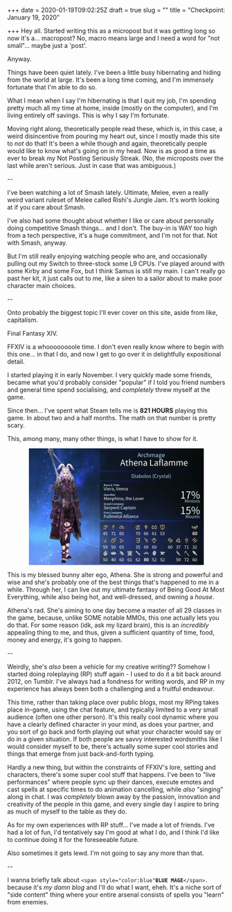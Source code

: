 +++
date = 2020-01-19T09:02:25Z
draft = true
slug = ""
title = "Checkpoint: January 19, 2020"

+++
Hey all. Started writing this as a micropost but it was getting long so now it's a... macropost? No, macro means large and I need a word for "not small"... maybe just a 'post'.
<!--more-->
Anyway.

Things have been quiet lately. I've been a little busy hibernating and hiding from the world at large. It's been a long time coming, and I'm immensely fortunate that I'm able to do so.

What I mean when I say I'm hibernating is that I quit my job, I'm spending pretty much all my time at home, inside (mostly on the computer), and I'm living entirely off savings. This is why I say I'm fortunate.

Moving right along, theoretically people read these, which is, in this case, a weird disincentive from pouring my heart out, since I mostly made this site to _not_ do that! It's been a while though and again, theoretically people would like to know what's going on in my head. Now is as good a time as ever to break my Not Posting Seriously Streak. (No, the microposts over the last while aren't serious. Just in case that was ambiguous.)

\--

I've been watching a lot of Smash lately. Ultimate, Melee, even a really weird variant ruleset of Melee called Rishi's Jungle Jam. It's worth looking at if you care about Smash.

I've also had some thought about whether I like or care about personally doing competitive Smash things... and I don't. The buy-in is WAY too high from a tech perspective, it's a huge commitment, and I'm not for that. Not with Smash, anyway.

But I'm still really enjoying watching people who are, and occasionally pulling out my Switch to three-stock some L9 CPUs. I've played around with some Kirby and some Fox, but I think Samus is still my main. I can't really go past her kit, it just calls out to me, like a siren to a sailor about to make poor character main choices.

\--

Onto probably the biggest topic I'll ever cover on this site, aside from like, capitalism.

Final Fantasy XIV.

FFXIV is a whoooooooole time. I don't even really know where to begin with this one... in that I do, and now I get to go over it in delightfully expositional detail.

I started playing it in early November. I very quickly made some friends, became what you'd probably consider "popular" if I told you friend numbers and general time spend socialising, and _completely_ threw myself at the game.

Since then... I've spent what Steam tells me is **821 HOURS** playing this game. In about two and a half months. The math on that number is pretty scary.

This, among many, many other things, is what I have to show for it.

<img src="/uploads/1579425163.6288338.png" style="max-width: 80%; height: auto; display: block; margin-left: auto; margin-right: auto;">

This is my blessed bunny alter ego, Athena. She is strong and powerful and wise and she's probably one of the best things that's happened to me in a while. Through her, I can live out my ultimate fantasy of Being Good At Most Everything, while also being hot, and well-dressed, and owning a _house_.

Athena's rad. She's aiming to one day become a master of all 29 classes in the game, because, unlike SOME notable MMOs, this one actually lets you do that. For some reason (idk, ask my lizard brain), this is an _incredibly_ appealing thing to me, and thus, given a sufficient quantity of time, food, money and energy, it's going to happen.

\--

Weirdly, she's _also_ been a vehicle for my creative writing?? Somehow I started doing roleplaying (RP) stuff again - I used to do it a bit back around 2012, on Tumblr. I've always had a fondness for writing words, and RP in my experience has always been both a challenging and a fruitful endeavour.

This time, rather than taking place over public blogs, most my RPing takes place in-game, using the chat feature, and typically limited to a very small audience (often one other person). It's this really cool dynamic where you have a clearly defined character in your mind, as does your partner, and you sort of go back and forth playing out what your character would say or do in a given situation. If both people are savvy interested wordsmiths like I would consider myself to be, there's actually some super cool stories and things that emerge from just back-and-forth typing.

Hardly a new thing, but within the constraints of FFXIV's lore, setting and characters, there's some super cool stuff that happens. I've been to "live performances" where people sync up their dances, execute emotes and cast spells at specific times to do animation cancelling, while _also_ "singing" along in chat. I was _completely_ blown away by the passion, innovation and creativity of the people in this game, and every single day I aspire to bring as much of myself to the table as they do.

As for my own experiences with RP stuff... I've made a lot of friends. I've had a lot of fun, I'd tentatively say I'm good at what I do, and I think I'd like to continue doing it for the foreseeable future.

Also sometimes it gets lewd. I'm not going to say any more than that.

\--

I wanna briefly talk about `<span style="color:blue"`**`BLUE MAGE`**`</span>.` because it's _my damn blog_ and I'll do what I want, eheh. It's a niche sort of "side content" thing where your entire arsenal consists of spells you "learn" from enemies. 